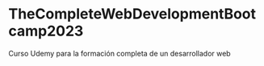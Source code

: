 # TheCompleteWebDevelopmentBootcamp2023
Curso Udemy para la formación completa de un desarrollador web
